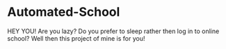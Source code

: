 # Automated-School
HEY YOU! Are you lazy? Do you prefer to sleep rather then log in to online school? Well then this project of mine is for you!
